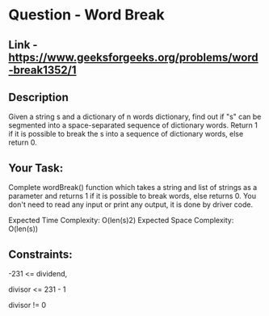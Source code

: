 # Question - Word Break

## Link - https://www.geeksforgeeks.org/problems/word-break1352/1

## Description

Given a string s and a dictionary of n words dictionary, find out if "s" can be segmented into a space-separated sequence of dictionary words.
Return 1 if it is possible to break the s into a sequence of dictionary words, else return 0. 

## Your Task:
Complete wordBreak() function which takes a string and list of strings as a parameter and returns 1 if it is possible to break words, else returns 0. You don't need to read any input or print any output, it is done by driver code.

Expected Time Complexity: O(len(s)2)
Expected Space Complexity: O(len(s))

## Constraints:

-231 <= dividend,

divisor <= 231 - 1

divisor != 0
